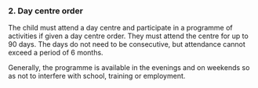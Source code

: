 ###  **2\. Day centre order**

The child must attend a day centre and participate in a programme of
activities if given a day centre order. They must attend the centre for up to
90 days. The days do not need to be consecutive, but attendance cannot exceed
a period of 6 months.

Generally, the programme is available in the evenings and on weekends so as
not to interfere with school, training or employment.

